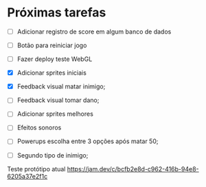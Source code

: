 
# Próximas tarefas
- [ ] Adicionar registro de score em algum banco de dados
- [ ] Botão para reiniciar jogo

- [ ] Fazer deploy teste WebGL

- [x] Adicionar sprites iniciais

- [x] Feedback visual matar inimigo;

- [ ] Feedback visual tomar dano;

- [ ] Adicionar sprites melhores

- [ ] Efeitos sonoros

- [ ] Powerups escolha entre 3 opções após matar 50;

- [ ] Segundo tipo de inimigo;

Teste protótipo atual https://jam.dev/c/bcfb2e8d-c962-416b-94e8-6205a37e2f1c
